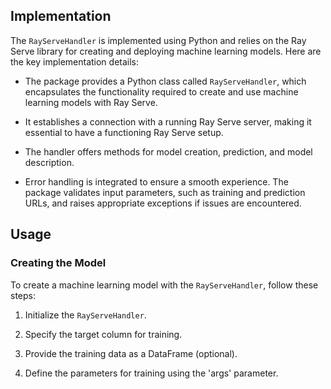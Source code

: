 ## Implementation

The `RayServeHandler` is implemented using Python and relies on the Ray Serve library for creating and deploying machine learning models. Here are the key implementation details:

- The package provides a Python class called `RayServeHandler`, which encapsulates the functionality required to create and use machine learning models with Ray Serve.

- It establishes a connection with a running Ray Serve server, making it essential to have a functioning Ray Serve setup.

- The handler offers methods for model creation, prediction, and model description.

- Error handling is integrated to ensure a smooth experience. The package validates input parameters, such as training and prediction URLs, and raises appropriate exceptions if issues are encountered.

## Usage

### Creating the Model

To create a machine learning model with the `RayServeHandler`, follow these steps:

1. Initialize the `RayServeHandler`.

2. Specify the target column for training.

3. Provide the training data as a DataFrame (optional).

4. Define the parameters for training using the 'args' parameter.
